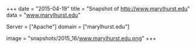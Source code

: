 
+++
date = "2015-04-19"
title = "Snapshot of http://www.marylhurst.edu"
data = "www.marylhurst.edu"

Server = ["Apache"]
domain = ["marylhurst.edu"]

  image = "snapshots/2015_16/www.marylhurst.edu.png"
+++
#

